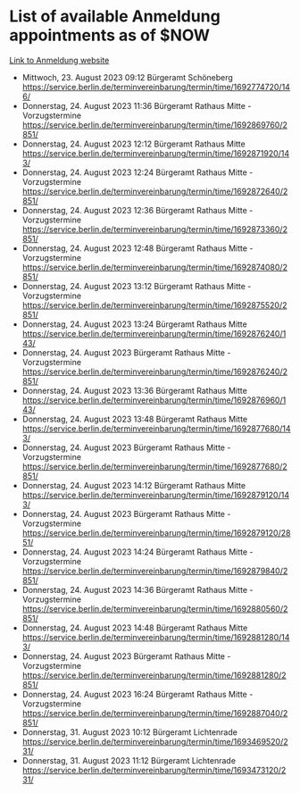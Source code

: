 # List of available Anmeldung appointments as of $NOW
[Link to Anmeldung website](https://service.berlin.de/terminvereinbarung/termin/tag.php?termin=1&anliegen[]=120686&dienstleisterlist=122210,122217,327316,122219,327312,122227,327314,122231,327346,122243,327348,122254,122252,329742,122260,329745,122262,329748,122271,327278,122273,327274,122277,327276,330436,122280,327294,122282,327290,122284,327292,122291,327270,122285,327266,122286,327264,122296,327268,150230,329760,122297,327286,122294,327284,122312,329763,122314,329775,122304,327330,122311,327334,122309,327332,317869,122281,327352,122279,329772,122283,122276,327324,122274,327326,122267,329766,122246,327318,122251,327320,122257,327322,122208,327298,122226,327300&herkunft=http%3A%2F%2Fservice.berlin.de%2Fdienstleistung%2F120686%2F)
- Mittwoch, 23. August 2023 09:12 Bürgeramt Schöneberg https://service.berlin.de/terminvereinbarung/termin/time/1692774720/146/
- Donnerstag, 24. August 2023 11:36 Bürgeramt Rathaus Mitte - Vorzugstermine https://service.berlin.de/terminvereinbarung/termin/time/1692869760/2851/
- Donnerstag, 24. August 2023 12:12 Bürgeramt Rathaus Mitte https://service.berlin.de/terminvereinbarung/termin/time/1692871920/143/
- Donnerstag, 24. August 2023 12:24 Bürgeramt Rathaus Mitte - Vorzugstermine https://service.berlin.de/terminvereinbarung/termin/time/1692872640/2851/
- Donnerstag, 24. August 2023 12:36 Bürgeramt Rathaus Mitte - Vorzugstermine https://service.berlin.de/terminvereinbarung/termin/time/1692873360/2851/
- Donnerstag, 24. August 2023 12:48 Bürgeramt Rathaus Mitte - Vorzugstermine https://service.berlin.de/terminvereinbarung/termin/time/1692874080/2851/
- Donnerstag, 24. August 2023 13:12 Bürgeramt Rathaus Mitte - Vorzugstermine https://service.berlin.de/terminvereinbarung/termin/time/1692875520/2851/
- Donnerstag, 24. August 2023 13:24 Bürgeramt Rathaus Mitte https://service.berlin.de/terminvereinbarung/termin/time/1692876240/143/
- Donnerstag, 24. August 2023  Bürgeramt Rathaus Mitte - Vorzugstermine https://service.berlin.de/terminvereinbarung/termin/time/1692876240/2851/
- Donnerstag, 24. August 2023 13:36 Bürgeramt Rathaus Mitte https://service.berlin.de/terminvereinbarung/termin/time/1692876960/143/
- Donnerstag, 24. August 2023 13:48 Bürgeramt Rathaus Mitte https://service.berlin.de/terminvereinbarung/termin/time/1692877680/143/
- Donnerstag, 24. August 2023  Bürgeramt Rathaus Mitte - Vorzugstermine https://service.berlin.de/terminvereinbarung/termin/time/1692877680/2851/
- Donnerstag, 24. August 2023 14:12 Bürgeramt Rathaus Mitte https://service.berlin.de/terminvereinbarung/termin/time/1692879120/143/
- Donnerstag, 24. August 2023  Bürgeramt Rathaus Mitte - Vorzugstermine https://service.berlin.de/terminvereinbarung/termin/time/1692879120/2851/
- Donnerstag, 24. August 2023 14:24 Bürgeramt Rathaus Mitte - Vorzugstermine https://service.berlin.de/terminvereinbarung/termin/time/1692879840/2851/
- Donnerstag, 24. August 2023 14:36 Bürgeramt Rathaus Mitte - Vorzugstermine https://service.berlin.de/terminvereinbarung/termin/time/1692880560/2851/
- Donnerstag, 24. August 2023 14:48 Bürgeramt Rathaus Mitte https://service.berlin.de/terminvereinbarung/termin/time/1692881280/143/
- Donnerstag, 24. August 2023  Bürgeramt Rathaus Mitte - Vorzugstermine https://service.berlin.de/terminvereinbarung/termin/time/1692881280/2851/
- Donnerstag, 24. August 2023 16:24 Bürgeramt Rathaus Mitte - Vorzugstermine https://service.berlin.de/terminvereinbarung/termin/time/1692887040/2851/
- Donnerstag, 31. August 2023 10:12 Bürgeramt Lichtenrade https://service.berlin.de/terminvereinbarung/termin/time/1693469520/231/
- Donnerstag, 31. August 2023 11:12 Bürgeramt Lichtenrade https://service.berlin.de/terminvereinbarung/termin/time/1693473120/231/
